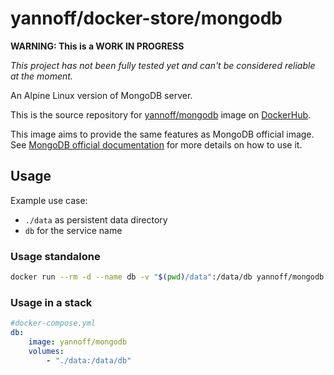 # yannoff/docker-store/mongodb

**WARNING: This is a WORK IN PROGRESS**

*This project has not been fully tested yet and can't be considered reliable at the moment.*

An Alpine Linux version of MongoDB server.

This is the source repository for [yannoff/mongodb](https://hub.docker.com/r/yannoff/mongodb/ "yannoff/mongodb on DockerHub") image on [DockerHub](https://hub.docker.com/).

This image aims to provide the same features as MongoDB official image. See [MongoDB official documentation](https://github.com/docker-library/docs/tree/master/mongo) for more details on how to use it.

## Usage 

Example use case:

- `./data` as persistent data directory
- `db` for the service name



### Usage standalone


```bash
docker run --rm -d --name db -v "$(pwd)/data":/data/db yannoff/mongodb
```



### Usage in a stack



```yaml
#docker-compose.yml
db:
    image: yannoff/mongodb
    volumes:
        - "./data:/data/db"
```

